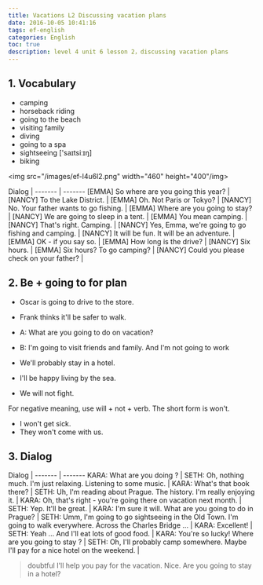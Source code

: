 ```yaml
---
title: Vacations L2 Discussing vacation plans
date: 2016-10-05 10:41:16
tags: ef-english
categories: English
toc: true
description: level 4 unit 6 lesson 2，discussing vacation plans
---
```


## 1. Vocabulary

- camping      
- horseback riding
- going to the beach
- visiting family
- diving
- going to a spa
- sightseeing ['saɪtsiːɪŋ]
- biking
          
<img src="/images/ef-l4u6l2.png" width="460" height="400"/img>

Dialog |
------- | -------
[EMMA] So where are you going this year? |
[NANCY] To the Lake District. |
[EMMA] Oh. Not Paris or Tokyo? |
[NANCY] No. Your father wants to go fishing. |
[EMMA] Where are you going to stay? |
[NANCY] We are going to sleep in a tent. |
[EMMA] You mean camping. |
[NANCY] That's right. Camping. |
[NANCY] Yes, Emma, we're going to go fishing and camping. |
[NANCY] It will be fun. It will be an adventure. |
[EMMA] OK - if you say so. |
[EMMA] How long is the drive? |
[NANCY] Six hours. |
[EMMA] Six hours? To go camping? |
[NANCY] Could you please check on your father? |


## 2. Be + going to for plan

- Oscar is going to drive to the store.
- Frank thinks it'll be safer to walk.


- A: What are you going to do on vacation?
- B: I'm going to visit friends and family. And I'm not going to work


- We'll probably stay in a hotel.
- I'll be happy living by the sea.
- We will not fight. 

For negative meaning, use will + not + verb. The short form is won't.

- I won't get sick.
- They won't come with us.  

## 3. Dialog

Dialog |
------- | -------
KARA: What are you doing ? |
SETH: Oh, nothing much. I'm just relaxing. Listening to some music. |
KARA: What's that book there? |
SETH: Uh, I'm reading about Prague. The history. I'm really enjoying it. |
KARA: Oh, that's right - you're going  there on vacation next month. |
SETH: Yep. It'll be  great. |
KARA: I'm sure it will. What are you going to do in Prague? |
SETH: Umm, I'm going to go sightseeing in the Old Town. I'm going to walk everywhere. Across the Charles Bridge ... |
KARA: Excellent! |
SETH: Yeah ... And I'll eat lots of good food. |
KARA: You're so lucky! Where are you going to stay ? |
SETH: Oh, I'll  probably camp somewhere. Maybe I'll pay for a nice hotel on the weekend. |

> doubtful
> I'll help you pay for the vacation.
> Nice. Are you going to stay in a hotel?